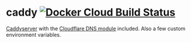 # caddy [![Docker Cloud Build Status](https://img.shields.io/docker/cloud/build/xnaas/caddy?style=flat-square)](https://hub.docker.com/repository/docker/xnaas/caddy)

[Caddyserver](https://github.com/caddyserver/caddy/) with the [Cloudflare DNS module](https://github.com/caddy-dns/cloudflare) included. Also a few custom environment variables.
